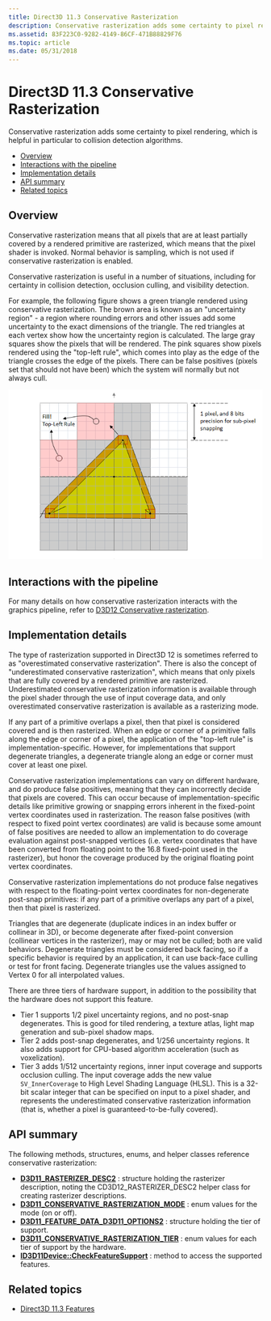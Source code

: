 ```yaml
---
title: Direct3D 11.3 Conservative Rasterization
description: Conservative rasterization adds some certainty to pixel rendering, which is helpful in particular to collision detection algorithms.
ms.assetid: 83F223C0-9282-4149-86CF-471B88829F76
ms.topic: article
ms.date: 05/31/2018
---
```


# Direct3D 11.3 Conservative Rasterization

Conservative rasterization adds some certainty to pixel rendering, which is helpful in particular to collision detection algorithms.

-   [Overview](#overview)
-   [Interactions with the pipeline](#interactions-with-the-pipeline)
-   [Implementation details](#implementation-details)
-   [API summary](#api-summary)
-   [Related topics](#related-topics)

## Overview

Conservative rasterization means that all pixels that are at least partially covered by a rendered primitive are rasterized, which means that the pixel shader is invoked. Normal behavior is sampling, which is not used if conservative rasterization is enabled.

Conservative rasterization is useful in a number of situations, including for certainty in collision detection, occlusion culling, and visibility detection.

For example, the following figure shows a green triangle rendered using conservative rasterization. The brown area is known as an "uncertainty region" - a region where rounding errors and other issues add some uncertainty to the exact dimensions of the triangle. The red triangles at each vertex show how the uncertainty region is calculated. The large gray squares show the pixels that will be rendered. The pink squares show pixels rendered using the "top-left rule", which comes into play as the edge of the triangle crosses the edge of the pixels. There can be false positives (pixels set that should not have been) which the system will normally but not always cull.

![shows the top left rule](images/conservative-rasterization-0.png)

## Interactions with the pipeline

For many details on how conservative rasterization interacts with the graphics pipeline, refer to [D3D12 Conservative rasterization](https://docs.microsoft.com/windows/desktop/direct3d12/conservative-rasterization).

## Implementation details

The type of rasterization supported in Direct3D 12 is sometimes referred to as "overestimated conservative rasterization". There is also the concept of "underestimated conservative rasterization", which means that only pixels that are fully covered by a rendered primitive are rasterized. Underestimated conservative rasterization information is available through the pixel shader through the use of input coverage data, and only overestimated conservative rasterization is available as a rasterizing mode.

If any part of a primitive overlaps a pixel, then that pixel is considered covered and is then rasterized. When an edge or corner of a primitive falls along the edge or corner of a pixel, the application of the "top-left rule" is implementation-specific. However, for implementations that support degenerate triangles, a degenerate triangle along an edge or corner must cover at least one pixel.

Conservative rasterization implementations can vary on different hardware, and do produce false positives, meaning that they can incorrectly decide that pixels are covered. This can occur because of implementation-specific details like primitive growing or snapping errors inherent in the fixed-point vertex coordinates used in rasterization. The reason false positives (with respect to fixed point vertex coordinates) are valid is because some amount of false positives are needed to allow an implementation to do coverage evaluation against post-snapped vertices (i.e. vertex coordinates that have been converted from floating point to the 16.8 fixed-point used in the rasterizer), but honor the coverage produced by the original floating point vertex coordinates.

Conservative rasterization implementations do not produce false negatives with respect to the floating-point vertex coordinates for non-degenerate post-snap primitives: if any part of a primitive overlaps any part of a pixel, then that pixel is rasterized.

Triangles that are degenerate (duplicate indices in an index buffer or collinear in 3D), or become degenerate after fixed-point conversion (collinear vertices in the rasterizer), may or may not be culled; both are valid behaviors. Degenerate triangles must be considered back facing, so if a specific behavior is required by an application, it can use back-face culling or test for front facing. Degenerate triangles use the values assigned to Vertex 0 for all interpolated values.

There are three tiers of hardware support, in addition to the possibility that the hardware does not support this feature.

-   Tier 1 supports 1/2 pixel uncertainty regions, and no post-snap degenerates. This is good for tiled rendering, a texture atlas, light map generation and sub-pixel shadow maps.
-   Tier 2 adds post-snap degenerates, and 1/256 uncertainty regions. It also adds support for CPU-based algorithm acceleration (such as voxelization).
-   Tier 3 adds 1/512 uncertainty regions, inner input coverage and supports occlusion culling. The input coverage adds the new value `SV_InnerCoverage` to High Level Shading Language (HLSL). This is a 32-bit scalar integer that can be specified on input to a pixel shader, and represents the underestimated conservative rasterization information (that is, whether a pixel is guaranteed-to-be-fully covered).

## API summary

The following methods, structures, enums, and helper classes reference conservative rasterization:

-   [**D3D11\_RASTERIZER\_DESC2**](/windows/desktop/api/D3D11_3/ns-d3d11_3-cd3d11_rasterizer_desc2) : structure holding the rasterizer description, noting the CD3D12\_RASTERIZER\_DESC2 helper class for creating rasterizer descriptions.
-   [**D3D11\_CONSERVATIVE\_RASTERIZATION\_MODE**](/windows/desktop/api/D3D11_3/ne-d3d11_3-d3d11_conservative_rasterization_mode) : enum values for the mode (on or off).
-   [**D3D11\_FEATURE\_DATA\_D3D11\_OPTIONS2**](/windows/desktop/api/D3D11/ns-d3d11-d3d11_feature_data_d3d11_options2) : structure holding the tier of support.
-   [**D3D11\_CONSERVATIVE\_RASTERIZATION\_TIER**](/windows/desktop/api/D3D11/ne-d3d11-d3d11_conservative_rasterization_tier) : enum values for each tier of support by the hardware.
-   [**ID3D11Device::CheckFeatureSupport**](/windows/desktop/api/D3D11/nf-d3d11-id3d11device-checkfeaturesupport) : method to access the supported features.

## Related topics
* [Direct3D 11.3 Features](direct3d-11-3-features.md)
